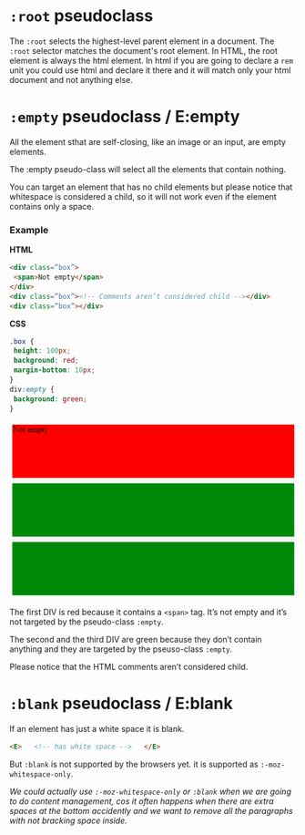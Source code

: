 # `:root` pseudoclass 

The `:root` selects the highest-level parent element in a document. The `:root` selector matches the document's root element. In HTML, the root element is always the html element.
In html if you are going to declare a `rem` unit you could use html and declare it there and it will match only your html document and not anything else. 

# `:empty` pseudoclass / E:empty

All the element sthat are self-closing, like an image or an input, are empty elements. 

The :empty pseudo-class will select all the elements that contain nothing.

You can target an element that has no child elements but please notice that whitespace is considered a child, so it will not work even if the element contains only a space.

### Example

**HTML**
```html
<div class=”box”>
 <span>Not empty</span>
</div>
<div class=”box”><!-- Comments aren’t considered child --></div>
<div class=”box”></div>
```
**CSS**
```css
.box {
 height: 100px;
 background: red;
 margin-bottom: 10px;
}
div:empty {
 background: green;
}
```
![emptyPseudoclass](./emptyPseudoclass.png)

The first DIV is red because it contains a `<span>` tag. It’s not empty and it’s not targeted by the pseudo-class `:empty`.

The second and the third DIV are green because they don’t contain anything and they are targeted by the pseuso-class `:empty`.

Please notice that the HTML comments aren’t considered child.

# `:blank` pseudoclass / E:blank 

If an element has just a white space it is blank. 
```html
<E>   <!-- has white space -->   </E>
```
But `:blank` is not supported by the browsers yet. it is supported as `:-moz-whitespace-only`. 

*We could actually use `:-moz-whitespace-only` or `:blank` when we are going to do content management, cos it often happens when there are extra spaces at the bottom  accidently and we want to remove all the paragraphs with not bracking space inside.*

 